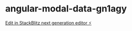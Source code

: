 # angular-modal-data-gn1agy

[Edit in StackBlitz next generation editor ⚡️](https://stackblitz.com/~/github.com/astoria8/angular-modal-data-gn1agy)
